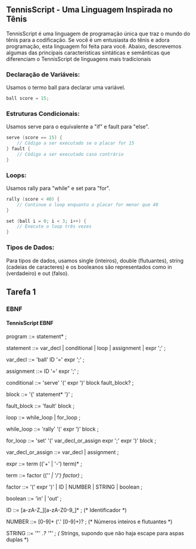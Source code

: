 ##  TennisScript - Uma Linguagem Inspirada no Tênis

TennisScript é uma linguagem de programação única que traz o mundo do tênis para a codificação. Se você é um entusiasta do tênis e adora programação, esta linguagem foi feita para você. Abaixo, descrevemos algumas das principais características sintáticas e semânticas que diferenciam o TennisScript de linguagens mais tradicionais

### Declaração de Variáveis:

Usamos o termo ball para declarar uma variável.

``` go
ball score = 15;

```
### Estruturas Condicionais:
Usamos serve para o equivalente a "if" e fault para "else".

``` go
serve (score == 15) {
    // Código a ser executado se o placar for 15
} fault {
    // Código a ser executado caso contrário
}

```
### Loops:
Usamos rally para "while" e set para "for".

``` go
rally (score < 40) {
    // Continue o loop enquanto o placar for menor que 40
}

set (ball i = 0; i < 3; i++) {
    // Execute o loop três vezes
}
```
### Tipos de Dados:

Para tipos de dados, usamos single (inteiros), double (flutuantes), string (cadeias de caracteres) e os booleanos são representados como in (verdadeiro) e out (falso).

## Tarefa 1


### EBNF 


#### TennisScript EBNF


program     ::= statement* ;

statement   ::= var_decl 
              | conditional 
              | loop 
              | assignment 
              | expr ';' ;

var_decl    ::= 'ball' ID '=' expr ';' ;

assignment  ::= ID '=' expr ';' ;

conditional ::= 'serve' '(' expr ')' block fault_block? ;

block       ::= '{' statement* '}' ;

fault_block ::= 'fault' block ;

loop        ::= while_loop | for_loop ;

while_loop  ::= 'rally' '(' expr ')' block ;

for_loop    ::= 'set' '(' var_decl_or_assign expr ';' expr ')' block ;

var_decl_or_assign ::= var_decl | assignment ;

expr        ::= term (('+' | '-') term)* ;

term        ::= factor (('*' | '/') factor)* ;

factor      ::= '(' expr ')' 
              | ID 
              | NUMBER 
              | STRING 
              | boolean ;

boolean     ::= 'in' | 'out' ;

ID          ::= [a-zA-Z_][a-zA-Z0-9_]* ;  (* Identificador *)

NUMBER      ::= [0-9]+ ('.' [0-9]+)? ;    (* Números inteiros e flutuantes *)

STRING      ::= '"' .*? '"' ;              (* Strings, supondo que não haja escape para aspas duplas *)

